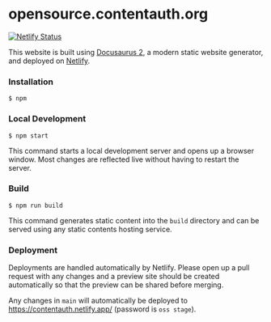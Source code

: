 # opensource.contentauth.org

[![Netlify Status](https://api.netlify.com/api/v1/badges/c2fe0e49-4596-48e8-8e1a-9cf62d56bca2/deploy-status)](https://app.netlify.com/sites/contentauth/deploys)

This website is built using [Docusaurus 2](https://docusaurus.io/), a modern static website generator, and deployed
on [Netlify](https://www.netlify.com/).

### Installation

```
$ npm
```

### Local Development

```
$ npm start
```

This command starts a local development server and opens up a browser window. Most changes are reflected live without having to restart the server.

### Build

```
$ npm run build
```

This command generates static content into the `build` directory and can be served using any static contents hosting service.

### Deployment

Deployments are handled automatically by Netlify. Please open up a pull request with any changes and a preview site
should be created automatically so that the preview can be shared before merging.

Any changes in `main` will automatically be deployed to https://contentauth.netlify.app/ (password is `oss stage`).
